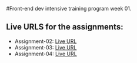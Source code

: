 #Front-end dev intensive training program week 01.

## Live URLS for the assignments:
- Assignment-02: [Live URL](https://btebe.github.io/fd_week01/assignment-02/)
- Assignment-03: [Live URL](https://btebe.github.io/fd_week01/assignment-03/links-and-images/index.html)
- Assignment-04: [Live URL](https://btebe.github.io/fd_week01/assignment-04/index.html)
